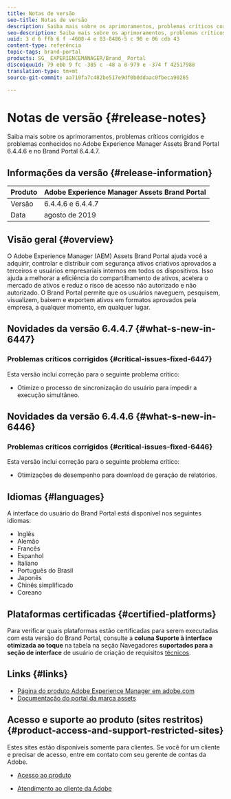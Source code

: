 ```yaml
---
title: Notas de versão
seo-title: Notas de versão
description: Saiba mais sobre os aprimoramentos, problemas críticos corrigidos e problemas conhecidos no Adobe Experience Manager Assets Brand Portal 6.4.4.6 e no Brand Portal 6.4.4.7.
seo-description: Saiba mais sobre os aprimoramentos, problemas críticos corrigidos e problemas conhecidos no Adobe Experience Manager Assets Brand Portal 6.4.4.6 e no Brand Portal 6.4.4.7.
uuid: 3 d 6 ffb 6 f -4608-4 e 83-8486-5 c 90 e 06 cdb 43
content-type: referência
topic-tags: brand-portal
products: SG_ EXPERIENCEMANAGER/Brand_ Portal
discoiquuid: 79 ebb 9 fc -385 c -48 a 8-979 e -374 f 42517988
translation-type: tm+mt
source-git-commit: aa710fa7c482be517e9df0b0ddaac0fbeca90265

---
```



# Notas de versão {#release-notes}

Saiba mais sobre os aprimoramentos, problemas críticos corrigidos e problemas conhecidos no Adobe Experience Manager Assets Brand Portal 6.4.4.6 e no Brand Portal 6.4.4.7.

## Informações da versão {#release-information}

| Produto | Adobe Experience Manager Assets Brand Portal |
|---|---|
| Versão | 6.4.4.6 e 6.4.4.7 |
| Data | agosto de 2019 |

## Visão geral {#overview}

O Adobe Experience Manager (AEM) Assets Brand Portal ajuda você a adquirir, controlar e distribuir com segurança ativos criativos aprovados a terceiros e usuários empresariais internos em todos os dispositivos. Isso ajuda a melhorar a eficiência do compartilhamento de ativos, acelera o mercado de ativos e reduz o risco de acesso não autorizado e não autorizado. O Brand Portal permite que os usuários naveguem, pesquisem, visualizem, baixem e exportem ativos em formatos aprovados pela empresa, a qualquer momento, em qualquer lugar.

## Novidades da versão 6.4.4.7 {#what-s-new-in-6447}

### Problemas críticos corrigidos {#critical-issues-fixed-6447}

Esta versão inclui correção para o seguinte problema crítico:

* Otimize o processo de sincronização do usuário para impedir a execução simultâneo.

## Novidades da versão 6.4.4.6 {#what-s-new-in-6446}

### Problemas críticos corrigidos {#critical-issues-fixed-6446}

Esta versão inclui correção para o seguinte problema crítico:

* Otimizações de desempenho para download de geração de relatórios.

## Idiomas {#languages}

A interface do usuário do Brand Portal está disponível nos seguintes idiomas:

* Inglês
* Alemão
* Francês
* Espanhol
* Italiano
* Português do Brasil
* Japonês
* Chinês simplificado
* Coreano

## Plataformas certificadas {#certified-platforms}

Para verificar quais plataformas estão certificadas para serem executadas com esta versão do Brand Portal, consulte a **coluna Suporte à interface otimizada ao toque** na tabela na seção Navegadores **suportados para a seção de interface** de usuário de criação de requisitos [técnicos](https://helpx.adobe.com/experience-manager/6-4/sites/deploying/using/technical-requirements.html).

## Links {#links}

* [Página do produto Adobe Experience Manager em adobe.com](http://www.adobe.com/in/marketing-cloud/experience-manager.html)
* [Documentação do portal da marca assets](https://helpx.adobe.com/experience-manager/brand-portal/user-guide.html)

## Acesso e suporte ao produto (sites restritos) {#product-access-and-support-restricted-sites}

Estes sites estão disponíveis somente para clientes. Se você for um cliente e precisar de acesso, entre em contato com seu gerente de contas da Adobe.

* [](https://daycare.day.com)[Acesso ao produto](https://login.marketing.adobe.com)

* [Atendimento ao cliente da Adobe](https://helpx.adobe.com/contact.html)
